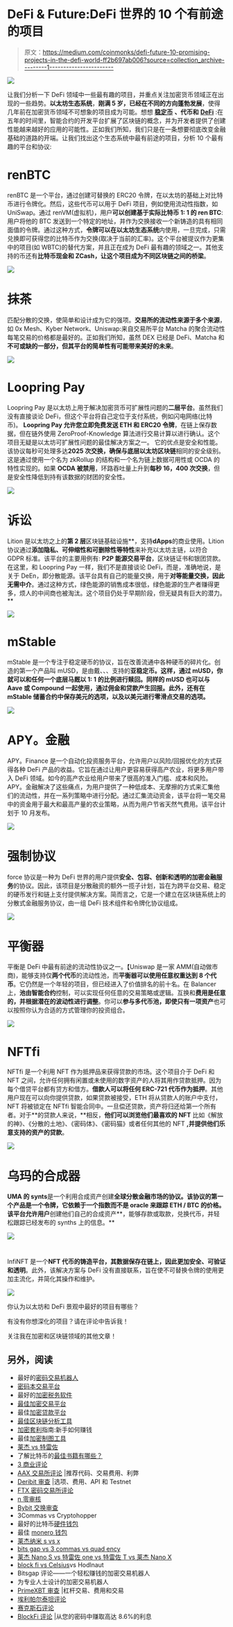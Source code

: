 # DeFi & Future:DeFi 世界的 10 个有前途的项目

> 原文：<https://medium.com/coinmonks/defi-future-10-promising-projects-in-the-defi-world-ff2b697ab006?source=collection_archive---------1----------------------->

![](img/81f8af3b00754e1b318ec39936d2c17b.png)

让我们分析一下 DeFi 领域中一些最有趣的项目，并重点关注加密货币领域正在出现的一些趋势。**以太坊生态系统**，**刚满 5 岁，已经在不同的方向蓬勃发展**，使得几年前在加密货币领域不可想象的项目成为可能。想想 [**稳定币**](https://blog.coincodecap.com/stablecoins-a-simple-overview) **、代币和** [**DeFi**](https://blog.coincodecap.com/the-ultimate-guide-to-defi-decentralized-finance) :在五年的时间里，智能合约的开发平台扩展了区块链的概念，并为开发者提供了创建性能越来越好的应用的可能性。正如我们所知，我们只是在一条想要彻底改变金融基础的道路的开端。让我们找出这个生态系统中最有前途的项目，分析 10 个最有趣的平台和协议:

# **renBTC**

renBTC 是一个平台，通过创建可替换的 ERC20 令牌，在以太坊的基础上对比特币进行令牌化。然后，这些代币可以用于 DeFi 项目，例如使用流动性指数，如 UniSwap。通过 renVM(虚拟机)，用户**可以创建基于实际比特币 1: 1 的 ren BTC**:用户将他的 BTC 发送到一个特定的地址，并作为交换接收一个新铸造的具有相同面值的令牌。通过这种方式，**令牌可以在以太坊生态系统**内使用，一旦完成，只需兑换即可获得您的比特币作为交换(取决于当前的汇率)。这个平台被提议作为更集中的项目(如 WBTC)的替代方案，并且正在成为 DeFi 最有趣的领域之一。其他支持的币还有**比特币现金和 ZCash，让这个项目成为不同区块链之间的桥梁**。

![](img/f611fc855bbc0ddb8cecaa873f5832a6.png)

# **抹茶**

匹配分散的交换，使简单和设计成为它的强项。**交易所的流动性来源于多个来源**，如 0x Mesh、Kyber Network、Uniswap:来自交易所平台 Matcha 的聚合流动性每笔交易的价格都是最好的。正如我们所知，虽然 DEX 已经是 DeFi、Matcha 和**不可或缺的一部分，但其平台的简单性有可能带来美好的未来**。

![](img/0b4a2f615056ab7b5449b805b07c4805.png)

# **Loopring Pay**

Loopring Pay 是以太坊上用于解决加密货币可扩展性问题的**二层平台**。虽然我们没有直接谈论 DeFi，但这个平台将自己定位于支付系统，例如闪电网络(比特币)。 **Loopring Pay 允许您立即免费发送 ETH 和 ERC20 令牌**，在链上保存数据，但在链外使用 ZeroProof-Knowledge 算法进行交易计算以进行确认。这个项目无疑是以太坊可扩展性问题的最佳解决方案之一。
它的优点是安全和性能。该协议每秒可处理多达**2025 次交换，确保与底层以太坊区块链**相同的安全级别。这是通过使用一个名为 zkRollup 的结构和一个名为链上数据可用性或 OCDA 的特性实现的。如果 **OCDA 被禁用**，环路吞吐量上升到**每秒 16，400 次交换**，但是安全性降低到持有该数据的财团的安全性。

![](img/edb2a65bc9379bfb58a5a1b9152ceabe.png)

# **诉讼**

Lition 是以太坊之上的**第 2 层**区块链基础设施**，支持**dApps**的商业使用。Lition 协议通过**添加隐私、可伸缩性和可删除性等特性**来补充以太坊主链，以符合 GDPR 标准。该平台的主要用例有: **P2P 能源交易平台**，区块链证书和银团贷款。在这里，和 Loopring Pay 一样，我们不是直接谈论 DeFi，而是，准确地说，是关于 DeEn，即分散能源。该平台具有自己的能量交换，用于**对等能量交换，因此无需中介**。通过这种方式，绿色能源的销售成本很低，绿色能源的生产者赚得更多，烦人的中间商也被淘汰。这个项目仍处于早期阶段，但无疑具有巨大的潜力。**

![](img/34f99ca6177fa6e4d244fb3f1f6a2648.png)

# **mStable**

mStable 是一个专注于稳定硬币的协议，旨在改善流通中各种硬币的碎片化。创造的第一个产品叫 mUSD，是由戴、、、支持的**亚稳定币。这样，通过 mUSD，你就可以和任何一个底层马厩以 1: 1 的比例进行赎回。同样的 mUSD 也可以与 Aave 或 Compound 一起使用，通过佣金和贷款产生回报。此外，还有在 mStable 储蓄合约中保存美元的选项，以及以美元进行零滑点交易的选项。**

![](img/d549c3d8f09663a69060155a224ceafb.png)

# APY。金融

APY。Finance 是一个自动化投资服务平台，允许用户以风险/回报优化的方式获得各种 DeFi 产品的收益。它旨在通过让用户更容易获得高产农业，将更多用户带入 DeFi 领域。如今的高产农业给用户带来了很高的准入门槛、成本和风险。APY。金融解决了这些痛点，为用户提供了一种低成本、无摩擦的方式来汇集他们的流动性，并在一系列策略中进行分配。通过汇集流动资金，该平台将一笔交易中的资金用于最大和最高产量的农业策略，从而为用户节省天然气费用。该平台计划于 10 月发布。

![](img/f4238e8ee94b9fc960d7c4dc4905ab98.png)

# **强制协议**

force 协议是一种为 DeFi 世界的用户提供**安全、包容、创新和透明的加密金融服务**的协议。因此，该项目是分散融资的额外一揽子计划，旨在为跨平台交易、稳定的硬币发行和链上支付提供解决方案。简而言之，它是一个建立在区块链系统上的分散式金融服务协议，由一组 DeFi 技术组件和令牌化协议组成。

![](img/67ee0e40b86422d2596fb14413a0fc95.png)

# **平衡器**

平衡是 DeFi 中最有前途的流动性协议之一。【Uniswap 是一家 AMM(自动做市商)，能够支持仅**两个代币**的流动性池，而**平衡器可以使用任意权重达到 8 个代币**。它仍然是一个年轻的项目，但已经进入了价值排名的前十名。在 Balancer 上，**池由智能合约**控制，可以实现任何任意的交易策略或逻辑。互换和**费用是任意的，并根据潜在的波动性进行调整**。你可以**参与多代币池，即使只有一项资产**也可以按照你认为合适的方式管理你的投资组合。

![](img/ce9e3a76f5ad629ceecf247ef0a613d6.png)

# **NFTfi**

NFTfi 是一个利用 NFT 作为抵押品来获得贷款的市场。这个项目介于 DeFi 和 NFT 之间，允许任何拥有闲置或未使用的数字资产的人将其用作贷款抵押。因为每个借贷平台都有贷方和借方。**借款人可以将任何 ERC-721 代币作为抵押**。其他用户现在可以向你提供贷款，如果贷款被接受，ETH 将从贷款人的账户中支付，NFT 将被锁定在 NFTfi 智能合同中。一旦偿还贷款，资产将归还给第一个所有者。对于**的贷款人来说，**相反，**他们可以浏览他们最喜欢的 NFT** 比如《解放的神》、《分散的土地》、《密码体》、《密码猫》或者任何其他的 NFT **,并提供他们乐意支持的资产的贷款**。

![](img/ea68e4b113858a0bce236f1a154d4ed3.png)

# **乌玛的合成器**

**UMA 的 synts**是一个利用合成资产创建**全球分散金融市场的协议。该协议的第一个产品是一个令牌，它依赖于一个指数而不是 oracle 来跟踪 ETH / BTC 的价格。该平台允许用户**创建他们自己的合成资产**，能够存款或取款，兑换代币，并轻松跟踪已经发布的 synths 上的信息。**

![](img/d6c00f1473695b6a46c01f3bc0776fa2.png)

# 

InfiNFT 是一个**NFT 代币的铸造平台，其数据保存在链上，因此更加安全、可验证和透明**。此外，该解决方案与 DeFi 没有直接联系，旨在使不可替换令牌的使用更加主流化，并简化其操作和维护。

![](img/78bcc7ff52065df0d5667a92a8915fb5.png)

你认为以太坊和 DeFi 景观中最好的项目有哪些？

有没有你想深化的项目？请在评论中告诉我！

关注我在加密和区块链领域的其他文章！

## 另外，阅读

*   最好的[密码交易机器人](/coinmonks/crypto-trading-bot-c2ffce8acb2a)
*   [密码本交易平台](/coinmonks/top-10-crypto-copy-trading-platforms-for-beginners-d0c37c7d698c)
*   最好的[加密税务软件](/coinmonks/best-crypto-tax-tool-for-my-money-72d4b430816b)
*   [最佳加密交易平台](/coinmonks/the-best-crypto-trading-platforms-in-2020-the-definitive-guide-updated-c72f8b874555)
*   最佳[加密贷款平台](/coinmonks/top-5-crypto-lending-platforms-in-2020-that-you-need-to-know-a1b675cec3fa)
*   [最佳区块链分析工具](https://bitquery.io/blog/best-blockchain-analysis-tools-and-software)
*   [加密套利](/coinmonks/crypto-arbitrage-guide-how-to-make-money-as-a-beginner-62bfe5c868f6)指南:新手如何赚钱
*   最佳[加密制图工具](/coinmonks/what-are-the-best-charting-platforms-for-cryptocurrency-trading-85aade584d80)
*   [莱杰 vs 特雷佐](/coinmonks/ledger-vs-trezor-best-hardware-wallet-to-secure-cryptocurrency-22c7a3fd391e)
*   了解比特币的[最佳书籍有哪些？](/coinmonks/what-are-the-best-books-to-learn-bitcoin-409aeb9aff4b)
*   [3 商业评论](/coinmonks/3commas-review-an-excellent-crypto-trading-bot-2020-1313a58bec92)
*   [AAX 交易所评论](/coinmonks/aax-exchange-review-2021-67c5ea09330c) |推荐代码、交易费用、利弊
*   [Deribit 审查](/coinmonks/deribit-review-options-fees-apis-and-testnet-2ca16c4bbdb2) |选项、费用、API 和 Testnet
*   [FTX 密码交易所评论](/coinmonks/ftx-crypto-exchange-review-53664ac1198f)
*   [n 零审核](/coinmonks/ngrave-zero-review-c465cf8307fc)
*   [Bybit 交换审查](/coinmonks/bybit-exchange-review-dbd570019b71)
*   3Commas vs Cryptohopper
*   最好的比特币[硬件钱包](/coinmonks/the-best-cryptocurrency-hardware-wallets-of-2020-e28b1c124069?source=friends_link&sk=324dd9ff8556ab578d71e7ad7658ad7c)
*   最佳 [monero 钱包](https://blog.coincodecap.com/best-monero-wallets)
*   [莱杰纳米 s vs x](https://blog.coincodecap.com/ledger-nano-s-vs-x)
*   [bits gap vs 3 commas vs quad ency](https://blog.coincodecap.com/bitsgap-3commas-quadency)
*   [莱杰 Nano S vs 特雷佐 one vs 特雷佐 T vs 莱杰 Nano X](https://blog.coincodecap.com/ledger-nano-s-vs-trezor-one-ledger-nano-x-trezor-t)
*   [block fi vs Celsius](/coinmonks/blockfi-vs-celsius-vs-hodlnaut-8a1cc8c26630)vs Hodlnaut
*   Bitsgap 评论——一个轻松赚钱的加密交易机器人
*   为专业人士设计的加密交易机器人
*   [PrimeXBT 审查](/coinmonks/primexbt-review-88e0815be858) |杠杆交易、费用和交易
*   [埃利帕尔泰坦评论](/coinmonks/ellipal-titan-review-85e9071dd029)
*   [赛克斯石评论](https://blog.coincodecap.com/secux-stone-hardware-wallet-review)
*   [BlockFi 评论](/coinmonks/blockfi-review-53096053c097) |从您的密码中赚取高达 8.6%的利息